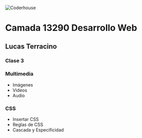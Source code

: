 
![Coderhouse](https://res.cloudinary.com/hdsqazxtw/image/upload/f_auto/v1557348830/coderhouse_avkeo7.svg)
# Camada 13290 Desarrollo Web
## Lucas Terracino

### Clase 3
### Multimedia
- Imágenes
- Videos
- Audio
### CSS
- Insertar CSS
- Reglas de CSS
- Cascada y Especificidad